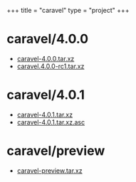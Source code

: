 +++
title = "caravel"
type = "project"
+++

# caravel/4.0.0
* [caravel-4.0.0.tar.xz](/caravel/caravel/4.0.0/caravel-4.0.0.tar.xz)
* [caravel.4.0.0-rc1.tar.xz](/caravel/caravel/4.0.0/caravel.4.0.0-rc1.tar.xz)

# caravel/4.0.1
* [caravel-4.0.1.tar.xz](/caravel/caravel/4.0.1/caravel-4.0.1.tar.xz)
* [caravel-4.0.1.tar.xz.asc](/caravel/caravel/4.0.1/caravel-4.0.1.tar.xz.asc)

# caravel/preview
* [caravel-preview.tar.xz](/caravel/caravel/preview/caravel-preview.tar.xz)